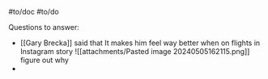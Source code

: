 #to/doc #to/do 

Questions to answer:
- [[Gary Brecka]] said that It makes him feel way better when on flights in Instagram story ![[attachments/Pasted image 20240505162115.png]] figure out why
- 